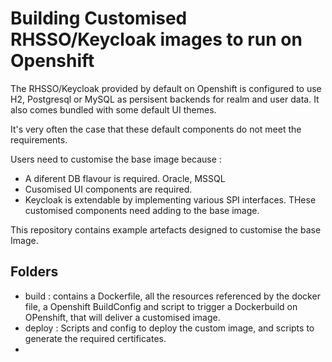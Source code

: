 # Building Customised RHSSO/Keycloak images to run on Openshift

The RHSSO/Keycloak provided by default on Openshift is configured to use H2, Postgresql or MySQL as persisent backends for realm and user data. It also comes bundled with some default UI themes.

It's very often the case that these default components do not meet the requirements.

Users need to customise the base image because :

   * A diferent DB flavour is required. Oracle, MSSQL
   * Cusomised UI components are required.
   * Keycloak is extendable by implementing various SPI interfaces. THese customised components need adding to the base image.

This repository contains example artefacts designed to customise the base Image.

## Folders
   * build : contains a Dockerfile, all the resources referenced by the docker file, a Openshift BuildConfig and script to trigger a Dockerbuild on OPenshift, that will deliver a customised image.
   * deploy : Scripts and config to deploy the custom image, and scripts to generate the required certificates.
   *

